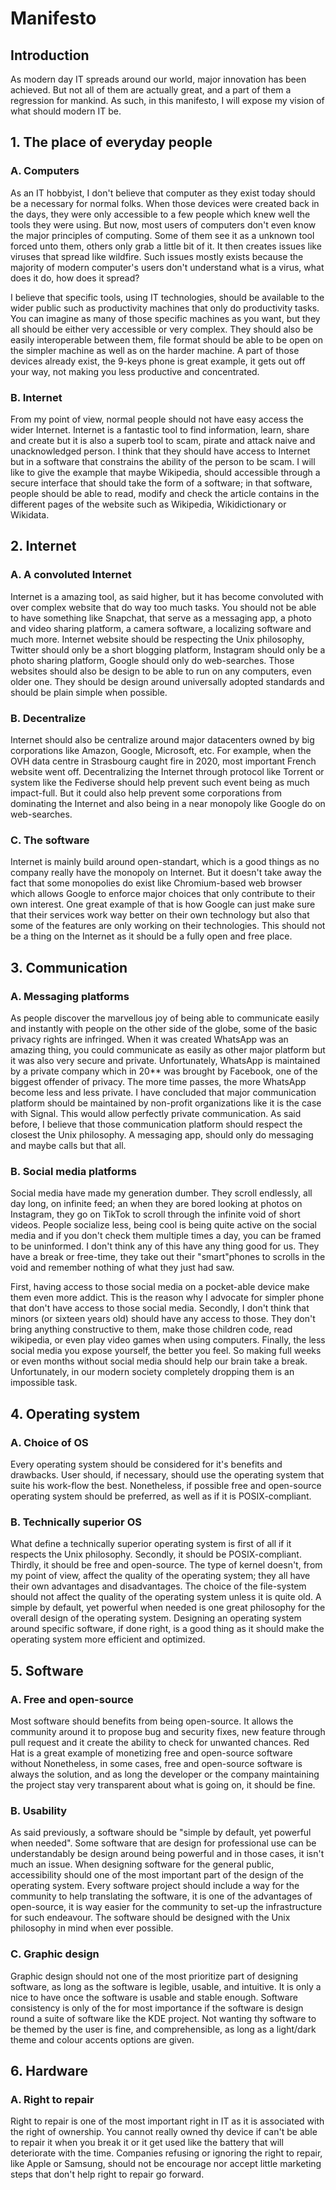 # Manifesto

## Introduction

As modern day IT spreads around our world, major innovation has been achieved. But not all of them are actually great, and a part of them a regression for mankind. As such, in this manifesto, I will expose my vision of what should modern IT be.

## 1. The place of everyday people

### A. Computers

As an IT hobbyist, I don't believe that computer as they exist today should be a necessary for normal folks.
When those devices were created back in the days, they were only accessible to a few people which knew well the tools they were using.
But now, most users of computers don't even know the major principles of computing.
Some of them see it as a unknown tool forced unto them, others only grab a little bit of it.
It then creates issues like viruses that spread like wildfire.
Such issues mostly exists because the majority of modern computer's users don't understand what is a virus, what does it do, how does it spread?

I believe that specific tools, using IT technologies, should be available to the wider public such as productivity machines that only do productivity tasks.
You can imagine as many of those specific machines as you want, but they all should be either very accessible or very complex.
They should also be easily interoperable between them, file format should be able to be open on the simpler machine as well as on the harder machine.
A part of those devices already exist, the 9-keys phone is great example, it gets out off your way, not making you less productive and concentrated.

### B. Internet

From my point of view, normal people should not have easy access the wider Internet.
Internet is a fantastic tool to find information, learn, share and create but it is also a superb tool to scam, pirate and attack naive and unacknowledged person.
I think that they should have access to Internet but in a software that constrains the ability of the person to be scam.
I will like to give the example that maybe Wikipedia, should accessible through a secure interface that should take the form of a software; in that software, people should be able to read, modify and check the article contains in the different pages of the website such as Wikipedia, Wikidictionary or Wikidata.

## 2. Internet

### A. A convoluted Internet

Internet is a amazing tool, as said higher, but it has become convoluted with over complex website that do way too much tasks.
You should not be able to have something like Snapchat, that serve as a messaging app, a photo and video sharing platform, a camera software, a localizing software and much more.
Internet website should be respecting the Unix philosophy, Twitter should only be a short blogging platform, Instagram should only be a photo sharing platform, Google should only do web-searches.
Those websites should also be design to be able to run on any computers, even older one.
They should be design around universally adopted standards and should be plain simple when possible.

### B. Decentralize

Internet should also be centralize around major datacenters owned by big corporations like Amazon, Google, Microsoft, etc.
For example, when the OVH data centre in Strasbourg caught fire in 2020, most important French website went off.
Decentralizing the Internet through protocol like Torrent or system like the Fediverse should help prevent such event being as much impact-full.
But it could also help prevent some corporations from dominating the Internet and also being in a near monopoly like Google do on web-searches.

### C. The software

Internet is mainly build around open-standart, which is a good things as no company really have the monopoly on Internet.
But it doesn't take away the fact that some monopolies do exist like Chromium-based web browser which allows Google to enforce major choices that only contribute to their own interest.
One great example of that is how Google can just make sure that their services work way better on their own technology but also that some of the features are only working on their technologies.
This should not be a thing on the Internet as it should be a fully open and free place.

## 3. Communication

### A. Messaging platforms

As people discover the marvellous joy of being able to communicate easily and instantly with people on the other side of the globe, some of the basic privacy rights are infringed.
When it was created WhatsApp was an amazing thing, you could communicate as easily as other major platform but it was also very secure and private.
Unfortunately, WhatsApp is maintained by a private company which in 20** was brought by Facebook, one of the biggest offender of privacy.
The more time passes, the more WhatsApp become less and less private.
I have concluded that major communication platform should be maintained by non-profit organizations like it is the case with Signal.
This would allow perfectly private communication.
As said before, I believe that those communication platform should respect the closest the Unix philosophy.
A messaging app, should only do messaging and maybe calls but that all.

### B. Social media platforms

Social media have made my generation dumber. They scroll endlessly, all day long, on infinite feed; an when they are bored looking at photos on Instagram, they go on TikTok to scroll through the infinite void of short videos.
People socialize less, being cool is being quite active on the social media and if you don't check them multiple times a day, you can be framed to be uninformed.
I don't think any of this have any thing good for us.
They have a break or free-time, they take out their "smart"phones to scrolls in the void and remember nothing of what they just had saw.

First, having access to those social media on a pocket-able device make them even more addict.
This is the reason why I advocate for simpler phone that don't have access to those social media.
Secondly, I don't think that minors (or sixteen years old) should have any access to those.
They don't bring anything constructive to them, make those children code, read wikipedia, or even play video games when using computers.
Finally, the less social media you expose yourself, the better you feel.
So making full weeks or even months without social media should help our brain take a break.
Unfortunately, in our modern society completely dropping them is an impossible task.

## 4. Operating system

### A. Choice of OS

Every operating system should be considered for it's benefits and drawbacks.
User should, if necessary, should use the operating system that suite his work-flow the best.
Nonetheless, if possible free and open-source operating system should be preferred, as well as if it is POSIX-compliant.

### B. Technically superior OS

What define a technically superior operating system is first of all if it respects the Unix philosophy.
Secondly, it should be POSIX-compliant.
Thirdly, it should be free and open-source.
The type of kernel doesn't, from my point of view, affect the quality of the operating system; they all have their own advantages and disadvantages.
The choice of the file-system should not affect the quality of the operating system unless it is quite old.
A simple by default, yet powerful when needed is one great philosophy for the overall design of the operating system.
Designing an operating system around specific software, if done right, is a good thing as it should make the operating system more efficient and optimized.

## 5. Software

### A. Free and open-source

Most software should benefits from being open-source.
It allows the community around it to propose bug and security fixes, new feature through pull request and it create the ability to check for unwanted chances.
Red Hat is a great example of monetizing free and open-source software without 
Nonetheless, in some cases, free and open-source software is always the solution, and as long the developer or the company maintaining the project stay very transparent about what is going on, it should be fine.

### B. Usability

As said previously, a software should be "simple by default, yet powerful when needed".
Some software that are design for professional use can be understandably be design around being powerful and in those cases, it isn't much an issue.
When designing software for the general public, accessibility should one of the most important part of the design of the operating system.
Every software project should include a way for the community to help translating the software, it is one of the advantages of open-source, it is way easier for the community to set-up the infrastructure for such endeavour.
The software should be designed with the Unix philosophy in mind when ever possible.

### C. Graphic design

Graphic design should not one of the most prioritize part of designing software, as long as the software is legible, usable, and intuitive.
It is only a nice to have once the software is usable and stable enough.
Software consistency is only of the for most importance if the software is design round a suite of software like the KDE project.
Not wanting thy software to be themed by the user is fine, and comprehensible, as long as a light/dark theme and colour accents options are given.

## 6. Hardware

### A. Right to repair

Right to repair is one of the most important right in IT as it is associated with the right of ownership.
You cannot really owned thy device if can't be able to repair it when you break it or it get used like the battery that will deteriorate with the time.
Companies refusing or ignoring the right to repair, like Apple or Samsung, should not be encourage nor accept little marketing steps that don't help right to repair go forward.

